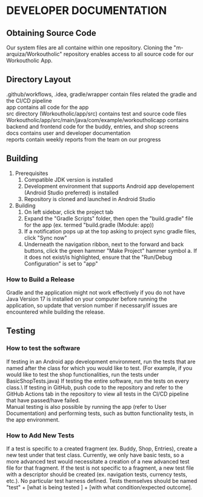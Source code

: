 # DEVELOPER DOCUMENTATION


## Obtaining Source Code
Our system files are all containe within one repository. Cloning the "m-arquiza/Workoutholic" repository enables access to all source code for our Workoutholic App.


## Directory Layout
.github/workflows, .idea, gradle/wrapper contain files related the gradle and the CI/CD pipeline\
app contains all code for the app\
    src directory (Workoutholic/app/src) contains test and source code files\
    Workoutholic/app/src/main/java/com/example/workoutholicapp contains backend and frontend code for the buddy, entries, and shop screens\
docs contains user and developer documentation\
reports contain weekly reports from the team on our progress



## Building
1. Prerequisites
    1. Compatible JDK version is installed
    2. Development environment that supports Android app developement (Android Studio preferred) is installed
    3. Repository is cloned and launched in Android Studio
2.  Building
    1. On left sidebar, click the project tab
    2. Expand the "Gradle Scripts" folder, then open the "build.gradle" file for the app (ex. termed "build.gradle (Module: app))
    3. If a notification pops up at the top asking to project sync gradle files, click "Sync now" 
    4. Underneath the navigation ribbon, next to the forward and back buttons, click the green hammer "Make Project" hammer symbol
        a. If it does not exist/is highlighted, ensure that the "Run/Debug Configuration" is set to "app"
    
### How to Build a Release
Gradle and the application might not work effectively if you do not have Java Version 17 is installed on your computer before running the application, so update that version number if necessary/if issues are encountered while building the release.


## Testing
### How to test the software
If testing in an Android app development environment, run the tests that are named after the class for which you would like to test. (For example, if you would like to test the shop functionalities, run the tests under BasicShopTests.java) If testing the entire software, run the tests on every class.\ 
If testing in GitHub, push code to the repository and refer to the GitHub Actions tab in the repository to view all tests in the CI/CD pipeline that have passed/have failed. \
Manual testing is also possible by running the app (refer to User Documentation) and performing tests, such as button functionality tests, in the app environment. 

### How to Add New Tests
If a test is specific to a created fragment (ex. Buddy, Shop, Entries), create a new test under that test class. Currently, we only have basic tests, so a more advanced test would necessitate a creation of a new advanced test file for that fragment. If the test is not specific to a fragment, a new test file with a descriptor should be created (ex. navigation tests, currency tests, etc.). No particular test harness defined. Tests themselves should be named "test" + \[what is being tested \] + \[with what condition/expected outcome\].

